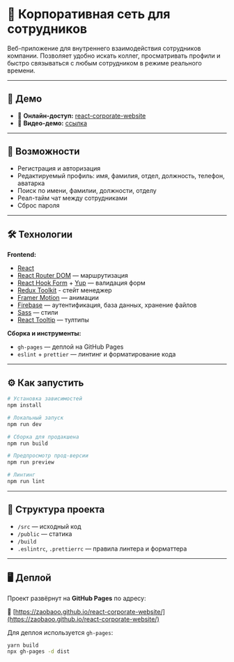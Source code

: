
# 👥 Корпоративная сеть для сотрудников

Веб-приложение для внутреннего взаимодействия сотрудников компании. Позволяет удобно искать коллег, просматривать профили и быстро связываться с любым сотрудником в режиме реального времени.

---

## 🚀 Демо

- 🔗 **Онлайн-доступ:** [react-corporate-website](https://zaobaoo.github.io/react-corporate-website)
- 🎥 **Видео-демо:** [ссылка](https://zaobaoo.github.io/demo-pages/corporate-website.html)

---

## 🧩 Возможности

- Регистрация и авторизация
- Редактируемый профиль: имя, фамилия, отдел, должность, телефон, аватарка
- Поиск по имени, фамилии, должности, отделу
- Реал-тайм чат между сотрудниками
- Сброс пароля

---

## 🛠️ Технологии

**Frontend:**
- [React](https://react.dev/)
- [React Router DOM](https://reactrouter.com/) — маршрутизация
- [React Hook Form](https://react-hook-form.com/) + [Yup](https://github.com/jquense/yup) — валидация форм
- [Redux Toolkit](https://redux-toolkit.js.org/) - стейт менеджер
- [Framer Motion](https://www.framer.com/motion/) — анимации
- [Firebase](https://firebase.google.com/) — аутентификация, база данных, хранение файлов
- [Sass](https://sass-lang.com/) — стили
- [React Tooltip](https://react-tooltip.com/) — тултипы

**Сборка и инструменты:**
- `gh-pages` — деплой на GitHub Pages
- `eslint` + `prettier` — линтинг и форматирование кода

---

## ⚙️ Как запустить

```bash
# Установка зависимостей
npm install

# Локальный запуск
npm run dev

# Сборка для продакшена
npm run build

# Предпросмотр прод-версии
npm run preview

# Линтинг
npm run lint
```

---

## 📁 Структура проекта

- `/src` — исходный код
- `/public` — статика
- `/build`
- `.eslintrc`, `.prettierrc` — правила линтера и форматтера

---

## 🖥️ Деплой

Проект развёрнут на **GitHub Pages** по адресу:

🔗 [https://zaobaoo.github.io/react-corporate-website/](https://zaobaoo.github.io/react-corporate-website/)

Для деплоя используется `gh-pages`:

```bash
yarn build
npx gh-pages -d dist
```
